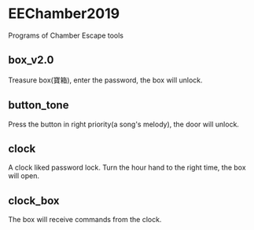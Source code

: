 # EEChamber2019

Programs of Chamber Escape tools

## box_v2.0
Treasure box(寶箱), enter the password, the box will unlock.

## button_tone
Press the button in right priority(a song's melody), the door will unlock.

## clock
A clock liked password lock.
Turn the hour hand to the right time, the box will open.

## clock_box
The box will receive commands from the clock.